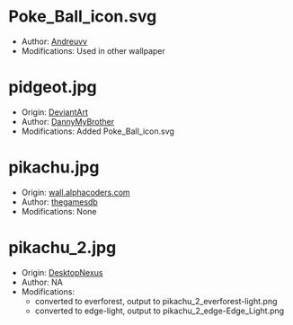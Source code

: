 # Poke_Ball_icon.svg
- Author: [Andreuvv](https://commons.wikimedia.org/wiki/User:Andreuvv)
- Modifications: Used in other wallpaper

# pidgeot.jpg
- Origin: [DeviantArt](https://www.deviantart.com/dannymybrother/art/Mega-Pidgeot-488565013)
- Author: [DannyMyBrother](https://www.deviantart.com/dannymybrother/gallery)
- Modifications: Added Poke_Ball_icon.svg

# pikachu.jpg
- Origin: [wall.alphacoders.com](https://wall.alphacoders.com/big.php?i=531970)
- Author: [thegamesdb](https://alphacoders.com/users/profile/76459/thegamesdb)
- Modifications: None

# pikachu_2.jpg
- Origin: [DesktopNexus](https://anime.desktopnexus.com/wallpaper/490056/)
- Author: NA
- Modifications:
    - converted to everforest, output to pikachu_2_everforest-light.png
    - converted to edge-light, output to pikachu_2_edge-Edge_Light.png

